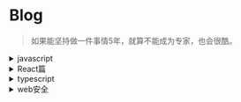 # Blog
> 如果能坚持做一件事情5年，就算不能成为专家，也会很酷。
<details>
  <summary>javascript</summary>
  
  - [Object.defineProperty的用法](https://github.com/lxnxbnq/blog/issues/7)
  
</details>

<details>
  <summary>React篇</summary>
 
  - [生命周期](https://github.com/lxnxbnq/blog/issues/9)
  - [redux源码解析](https://github.com/lxnxbnq/blog/issues/1)
  - [redux-thunk源码解析](https://github.com/lxnxbnq/blog/issues/2)
  - [HashRouter和BrowserRouter](https://github.com/lxnxbnq/blog/issues/4)
</details>

<details>
  <summary>typescript</summary>
 
  - [基础入门](https://github.com/lxnxbnq/blog/issues/8)
  - [typescript开发常见问题](https://github.com/lxnxbnq/blog/issues/5)
</details>


<details>
  <summary>web安全</summary>
 
  - [常见web安全问题](https://github.com/lxnxbnq/blog/issues/6)
</details>
